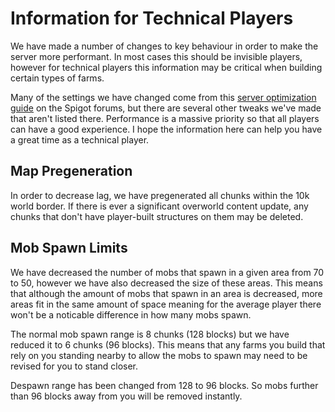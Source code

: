 # Information for Technical Players

We have made a number of changes to key behaviour in order to make the server more performant. In most cases this should be invisible players, however for technical players this information may be critical when building certain types of farms.

Many of the settings we have changed come from this [server optimization guide](https://www.spigotmc.org/threads/guide-server-optimization%E2%9A%A1.283181/) on the Spigot forums, but there are several other tweaks we've made that aren't listed there. Performance is a massive priority so that all players can have a good experience. I hope the information here can help you have a great time as a technical player.


## Map Pregeneration

In order to decrease lag, we have pregenerated all chunks within the 10k world border. If there is ever a significant overworld content update, any chunks that don't have player-built structures on them may be deleted.

## Mob Spawn Limits

We have decreased the number of mobs that spawn in a given area from 70 to 50, however we have also decreased the size of these areas. This means that although the amount of mobs that spawn in an area is decreased, more areas fit in the same amount of space meaning for the average player there won't be a noticable difference in how many mobs spawn.

The normal mob spawn range is 8 chunks (128 blocks) but we have reduced it to 6 chunks (96 blocks). This means that any farms you build that rely on you standing nearby to allow the mobs to spawn may need to be revised for you to stand closer.

Despawn range has been changed from 128 to 96 blocks. So mobs further than 96 blocks away from you will be removed instantly.